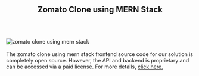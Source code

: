 <h2 style="text-align:center">Zomato Clone using MERN Stack</h2><br/><br/>

![zomato clone using mern stack](https://admin.ninjascode.com/wp-content/uploads/2025/repoImages/margaret/5.webp) <br/><br/>The zomato clone using mern stack frontend source code for our solution is completely open source. However, the API and backend is proprietary and can be accessed via a paid license. For more details, <a href="https://enatega.com/?utm_source=github&utm_medium=repo&utm_campaign=margaret-zomato-clone-using-mern-stack" target="_blank">click here.</a>
